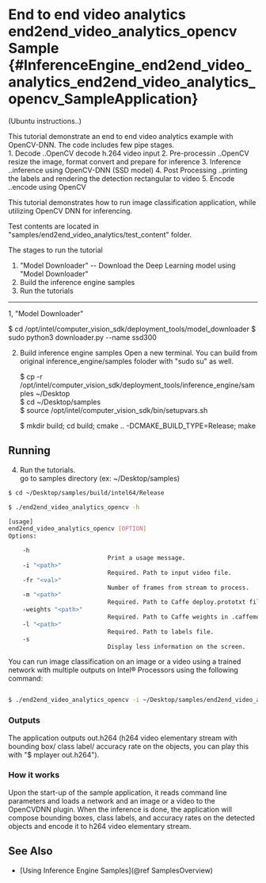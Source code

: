# End to end video analytics end2end_video_analytics_opencv Sample {#InferenceEngine_end2end_video_analytics_end2end_video_analytics_opencv_SampleApplication}

(Ubuntu instructions..)

This tutorial demonstrate an end to end video analytics example with OpenCV-DNN.
The code includes few pipe stages.  
	1. Decode				..OpenCV decode h.264 video input
	2. Pre-processin		..OpenCV resize the image, format convert and prepare for inference
	3. Inference			..inference using OpenCV-DNN (SSD model)
	4. Post Processing		..printing the labels and rendering the detection rectangular to video
	5. Encode				..encode using OpenCV

This tutorial demonstrates how to run image classification application, while utilizing OpenCV DNN for inferencing. 

Test contents are located in "samples/end2end_video_analytics/test_content" folder.

The stages to run the tutorial

1. "Model Downloader" --  Download the Deep Learning model using "Model Downloader"
2. Build the inference engine samples
3. Run the tutorials

---------------------------------------------------------------------------------
1, "Model Downloader"

$ cd /opt/intel/computer_vision_sdk/deployment_tools/model_downloader
$ sudo python3 downloader.py --name ssd300

2. Build inference engine samples
   Open a new terminal.
   You can build from original inference_engine/samples foloder with "sudo su" as well.

	$ cp -r /opt/intel/computer_vision_sdk/deployment_tools/inference_engine/samples ~/Desktop	
	$ cd ~/Desktop/samples	
	$ source /opt/intel/computer_vision_sdk/bin/setupvars.sh
	
	$ mkdir build; cd build; cmake .. -DCMAKE_BUILD_TYPE=Release; make		

## Running

4. Run the tutorials.   
   go to samples directory (ex: ~/Desktop/samples)

```sh
$ cd ~/Desktop/samples/build/intel64/Release

$ ./end2end_video_analytics_opencv -h

[usage]
end2end_video_analytics_opencv [OPTION]
Options:

    -h                      
                            Print a usage message.
    -i "<path>"
                            Required. Path to input video file.
    -fr "<val>"             
                            Number of frames from stream to process.
    -m "<path>"            
                            Required. Path to Caffe deploy.prototxt file.
    -weights "<path>"           
                            Required. Path to Caffe weights in .caffemode file.
    -l "<path>"         
                            Required. Path to labels file.
    -s                     
                            Display less information on the screen.

```


You can run image classification on an image or a video using a trained network with multiple outputs on Intel&reg; Processors using the following command:

```sh

$ ./end2end_video_analytics_opencv -i ~/Desktop/samples/end2end_video_analytics/test_content/video/cars_768x768.h264 -m /opt/intel/deployment_tools/model_downloader/object_detection/common/ssd/300/caffe/ssd300.prototxt -weights /opt/intel/deployment_tools/model_downloader/object_detection/common/ssd/300/caffe/ssd300.caffemodel -l ~/Desktop/samples/end2end_video_analytics/test_content/IR/SSD/pascal_voc_classes.txt


```

### Outputs

The application outputs out.h264 (h264 video elementary stream with bounding box/ class label/ accuracy rate on the objects, you can play this with "$ mplayer out.h264").

### How it works

Upon the start-up of the sample application, it reads command line parameters and loads a network and an image or a video to the OpenCVDNN plugin. When the inference is done, the application will compose bounding boxes, class labels, and accuracy rates on the detected objects and encode it to h264 video elementary stream.

## See Also 
* [Using Inference Engine Samples](@ref SamplesOverview)
